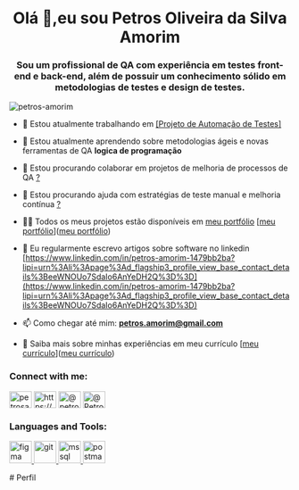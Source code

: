 <h1 align="center">Olá 👋,eu sou Petros Oliveira da Silva Amorim</h1>
<h3 align="center">Sou um profissional de QA com experiência em testes front-end e back-end, além de possuir um conhecimento sólido em metodologias de testes e design de testes.</h3>

<p align="left"> <img src="https://komarev.com/ghpvc/?username=petros-amorim&label=Profile%20views&color=0e75b6&style=flat" alt="petros-amorim" /> </p>

- 🔭 Estou atualmente trabalhando em [[Projeto de Automação de Testes]]((link_do_projeto))

- 🌱 Estou atualmente aprendendo sobre metodologias ágeis e novas ferramentas de QA **logica de programação**

- 🌱 Estou procurando colaborar em projetos de melhoria de processos de QA [?](?)

- 👯 Estou procurando ajuda com estratégias de teste manual e melhoria contínua [?](?)

- 🧑‍💻 Todos os meus projetos estão disponíveis em [meu portfólio](link_do_portfólio) [[meu portfólio](link_do_portfólio)]([meu portfólio](link_do_portfólio))

- 📄 Eu regularmente escrevo artigos sobre software no linkedin [https://www.linkedin.com/in/petros-amorim-1479bb2ba?lipi=urn%3Ali%3Apage%3Ad_flagship3_profile_view_base_contact_details%3BeeWNOUo7SdaIo6AnYeDH2Q%3D%3D](https://www.linkedin.com/in/petros-amorim-1479bb2ba?lipi=urn%3Ali%3Apage%3Ad_flagship3_profile_view_base_contact_details%3BeeWNOUo7SdaIo6AnYeDH2Q%3D%3D)

- 📫 Como chegar até mim: **petros.amorim@gmail.com**

- 📜 Saiba mais sobre minhas experiências em meu currículo [[meu currículo](link_do_currículo)]([meu currículo](link_do_currículo))

<h3 align="left">Connect with me:</h3>
<p align="left">
<a href="https://twitter.com/petrosamorim" target="blank"><img align="center" src="https://raw.githubusercontent.com/rahuldkjain/github-profile-readme-generator/master/src/images/icons/Social/twitter.svg" alt="petrosamorim" height="30" width="40" /></a>
<a href="https://linkedin.com/in/https://www.linkedin.com/in/petros-amorim-1479bb2ba?lipi=urn%3ali%3apage%3ad_flagship3_profile_view_base_contact_details%3bujtq%2bwphqiegwixsvii2cw%3d%3d" target="blank"><img align="center" src="https://raw.githubusercontent.com/rahuldkjain/github-profile-readme-generator/master/src/images/icons/Social/linked-in-alt.svg" alt="https://www.linkedin.com/in/petros-amorim-1479bb2ba?lipi=urn%3ali%3apage%3ad_flagship3_profile_view_base_contact_details%3bujtq%2bwphqiegwixsvii2cw%3d%3d" height="30" width="40" /></a>
<a href="https://www.youtube.com/c/@petrosamorim" target="blank"><img align="center" src="https://raw.githubusercontent.com/rahuldkjain/github-profile-readme-generator/master/src/images/icons/Social/youtube.svg" alt="@petrosamorim" height="30" width="40" /></a>
<a href="https://discord.gg/@PetrosAmorim (rhino_52296)" target="blank"><img align="center" src="https://raw.githubusercontent.com/rahuldkjain/github-profile-readme-generator/master/src/images/icons/Social/discord.svg" alt="@PetrosAmorim (rhino_52296)" height="30" width="40" /></a>
</p>

<h3 align="left">Languages and Tools:</h3>
<p align="left"> <a href="https://www.figma.com/" target="_blank" rel="noreferrer"> <img src="https://www.vectorlogo.zone/logos/figma/figma-icon.svg" alt="figma" width="40" height="40"/> </a> <a href="https://git-scm.com/" target="_blank" rel="noreferrer"> <img src="https://www.vectorlogo.zone/logos/git-scm/git-scm-icon.svg" alt="git" width="40" height="40"/> </a> <a href="https://www.microsoft.com/en-us/sql-server" target="_blank" rel="noreferrer"> <img src="https://www.svgrepo.com/show/303229/microsoft-sql-server-logo.svg" alt="mssql" width="40" height="40"/> </a> <a href="https://postman.com" target="_blank" rel="noreferrer"> <img src="https://www.vectorlogo.zone/logos/getpostman/getpostman-icon.svg" alt="postman" width="40" height="40"/> </a> </p>

#   P e r f i l  
 